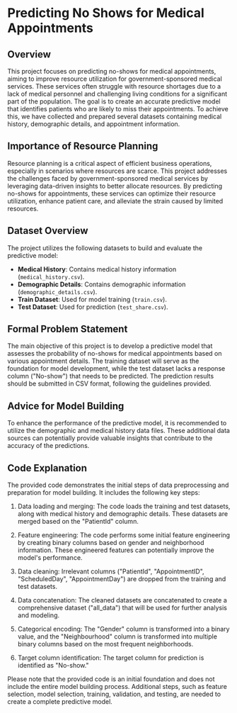 # Predicting No Shows for Medical Appointments

## Overview

This project focuses on predicting no-shows for medical appointments, aiming to improve resource utilization for government-sponsored medical services. These services often struggle with resource shortages due to a lack of medical personnel and challenging living conditions for a significant part of the population. The goal is to create an accurate predictive model that identifies patients who are likely to miss their appointments. To achieve this, we have collected and prepared several datasets containing medical history, demographic details, and appointment information.

## Importance of Resource Planning

Resource planning is a critical aspect of efficient business operations, especially in scenarios where resources are scarce. This project addresses the challenges faced by government-sponsored medical services by leveraging data-driven insights to better allocate resources. By predicting no-shows for appointments, these services can optimize their resource utilization, enhance patient care, and alleviate the strain caused by limited resources.

## Dataset Overview

The project utilizes the following datasets to build and evaluate the predictive model:

- **Medical History**: Contains medical history information (`medical_history.csv`).
- **Demographic Details**: Contains demographic information (`demographic_details.csv`).
- **Train Dataset**: Used for model training (`train.csv`).
- **Test Dataset**: Used for prediction (`test_share.csv`).

## Formal Problem Statement

The main objective of this project is to develop a predictive model that assesses the probability of no-shows for medical appointments based on various appointment details. The training dataset will serve as the foundation for model development, while the test dataset lacks a response column ("No-show") that needs to be predicted. The prediction results should be submitted in CSV format, following the guidelines provided.

## Advice for Model Building

To enhance the performance of the predictive model, it is recommended to utilize the demographic and medical history data files. These additional data sources can potentially provide valuable insights that contribute to the accuracy of the predictions.

## Code Explanation

The provided code demonstrates the initial steps of data preprocessing and preparation for model building. It includes the following key steps:

1. Data loading and merging: The code loads the training and test datasets, along with medical history and demographic details. These datasets are merged based on the "PatientId" column.

2. Feature engineering: The code performs some initial feature engineering by creating binary columns based on gender and neighborhood information. These engineered features can potentially improve the model's performance.

3. Data cleaning: Irrelevant columns ("PatientId", "AppointmentID", "ScheduledDay", "AppointmentDay") are dropped from the training and test datasets.

4. Data concatenation: The cleaned datasets are concatenated to create a comprehensive dataset ("all_data") that will be used for further analysis and modeling.

5. Categorical encoding: The "Gender" column is transformed into a binary value, and the "Neighbourhood" column is transformed into multiple binary columns based on the most frequent neighborhoods.

6. Target column identification: The target column for prediction is identified as "No-show."

Please note that the provided code is an initial foundation and does not include the entire model building process. Additional steps, such as feature selection, model selection, training, validation, and testing, are needed to create a complete predictive model.